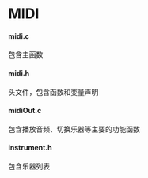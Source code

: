 # MIDI  
#### midi.c  
包含主函数  
#### midi.h  
头文件，包含函数和变量声明  
#### midiOut.c  
包含播放音频、切换乐器等主要的功能函数  
#### instrument.h  
包含乐器列表
